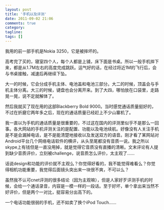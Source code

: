 ```yaml
---
layout: post
title: '手机以及评测'
date: 2011-09-02 21:06
comments: true
category: 
tagline: 
tags: []
---
```

    

我用的前一部手机是Nokia 3250，它是被摔坏的。

高考完了买的，寝室四个人，每个人都是上铺，床下面是书桌。所以一般手机摔下来，都是从1.7M左右的高度完成跳跃。运气好的话，在经过将近1M的飞行后，会与书桌接触，减速后再继续下坠。

大一的时候，它会分成手机主体、电池盖和电池三部分。大二的时候，顶盖会与手机主体分离。大三的时候，键盘也会分离开来。到了大四，哪怕放在口袋里，走路晃一晃，说不定就解体了。

然后我就买了现在用的这部Blackberry Bold 9000。当时感觉通话质量挺好的，不过在折磨它两年多之后，现在的通话质量已经赶上不少山寨机了。

我一直以为手机的通话质量是很重要的，不过这在国内的评测里似乎不是那么一回事。各大网站的手机评测关注的是配置、功能以及电池续航。好像没有人关注手机是不是会漏掉电话，是不是能清楚地接收以及发送双方的语音。刚才看了某网站对Android平台几个网络电话软件的横评，从头至尾都没有音质一说。我之所以skype上有钱但是一直没用掉，就是觉得它音质没有直播的清晰。文末评论有人提到缺少音质评价，立刻被challenge，说音质怎么评价，太主观了……

话说design和功能的评价就不主观么？你觉得好看的，我不能觉得难看么？你觉得相机功能重要，我觉得后面镜头突出来一块很不爽，不可以么？

虽然我不认可cnet评测的很多结论（因为主观嘛），但是人家好歹评测手机的时候，会给一个通话录音，内容是一模一样的一段话。至于好坏，单个拿出来当然不好评价，但是两个一对比，挺容易分出高下的。

一个电话功能很弱的手机，还不如卖了换个iPod Touch……
